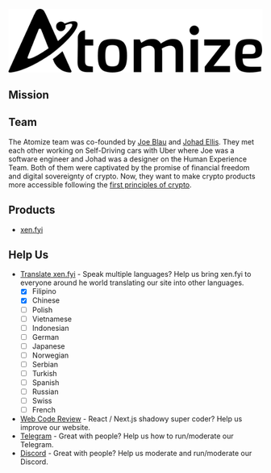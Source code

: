 <p align="center">
<picture>
  <source media="(prefers-color-scheme: dark)" srcset="https://raw.githubusercontent.com/atomizexyz/.github/main/profile/atomize-dark.svg">
  <img alt="atomize" src="https://raw.githubusercontent.com/atomizexyz/.github/main/profile/atomize-light.svg">
</picture>
</p>

## Mission

## Team

The Atomize team was co-founded by [Joe Blau](https://twitter.com/joeblau) and [Johad Ellis](https://twitter.com/johadellis). They met each other working on Self-Driving cars with Uber where Joe was a software engineer and Johad was a designer on the Human Experience Team. Both of them were captivated by the promise of financial freedom and digital sovereignty of crypto. Now, they want to make crypto products more accessible following the [first principles of crypto](https://twitter.com/mrJackLevin/status/1558467164360695809).

## Products

- [xen.fyi](https://xen.fyi)

## Help Us

- [Translate xen.fyi](https://github.com/atomizexyz/xenfyi/blob/main/public/locales/en/common.json) - Speak multiple languages? Help us bring xen.fyi to everyone around he world translating our site into other languages.
  - [x] Filipino
  - [x] Chinese
  - [ ] Polish
  - [ ] Vietnamese
  - [ ] Indonesian
  - [ ] German
  - [ ] Japanese
  - [ ] Norwegian
  - [ ] Serbian
  - [ ] Turkish
  - [ ] Spanish
  - [ ] Russian
  - [ ] Swiss
  - [ ] French
- [Web Code Review](https://github.com/atomizexyz/xenfyi) - React / Next.js shadowy super coder? Help us improve our website.
- [Telegram](https://telegram.me/atomizexyz) - Great with people? Help us how to run/moderate our Telegram.
- [Discord](https://discord.gg/atomizexyz) - Great with people? Help us moderate and run/moderate our Discord.
